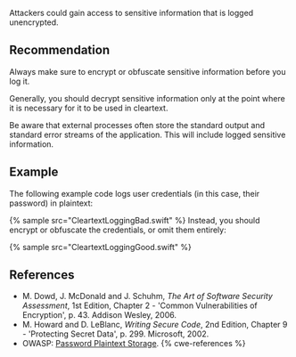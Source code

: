 Attackers could gain access to sensitive information that is logged unencrypted.


## Recommendation
Always make sure to encrypt or obfuscate sensitive information before you log it.

Generally, you should decrypt sensitive information only at the point where it is necessary for it to be used in cleartext.

Be aware that external processes often store the standard output and standard error streams of the application. This will include logged sensitive information.


## Example
The following example code logs user credentials (in this case, their password) in plaintext:

{% sample src="CleartextLoggingBad.swift" %}
Instead, you should encrypt or obfuscate the credentials, or omit them entirely:

{% sample src="CleartextLoggingGood.swift" %}

## References
* M. Dowd, J. McDonald and J. Schuhm, *The Art of Software Security Assessment*, 1st Edition, Chapter 2 - 'Common Vulnerabilities of Encryption', p. 43. Addison Wesley, 2006.
* M. Howard and D. LeBlanc, *Writing Secure Code*, 2nd Edition, Chapter 9 - 'Protecting Secret Data', p. 299. Microsoft, 2002.
* OWASP: [Password Plaintext Storage](https://www.owasp.org/index.php/Password_Plaintext_Storage).
{% cwe-references %}
